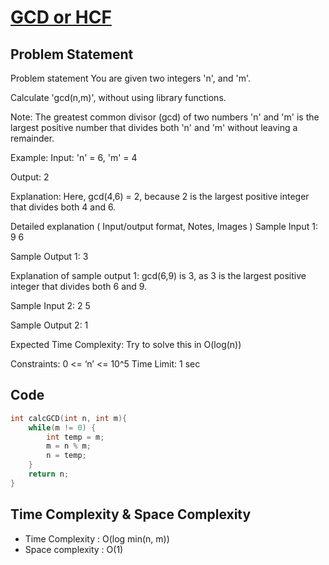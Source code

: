 # [GCD or HCF](https://www.codingninjas.com/studio/problems/hcf-and-lcm_840448?utm_source=striver&utm_medium=website&utm_campaign=a_zcoursetuf&leftPanelTabValue=PROBLEM)

## Problem Statement
Problem statement
You are given two integers 'n', and 'm'.

Calculate 'gcd(n,m)', without using library functions.

Note:
The greatest common divisor (gcd) of two numbers 'n' and 'm' is the largest positive number that divides both 'n' and 'm' without leaving a remainder.

Example:
Input: 'n' = 6, 'm' = 4

Output: 2

Explanation:
Here, gcd(4,6) = 2, because 2 is the largest positive integer that divides both 4 and 6.

Detailed explanation ( Input/output format, Notes, Images )
Sample Input 1:
9 6

Sample Output 1:
3

Explanation of sample output 1:
gcd(6,9) is 3, as 3 is the largest positive integer that divides both 6 and 9.

Sample Input 2:
2 5

Sample Output 2:
1

Expected Time Complexity:
Try to solve this in O(log(n)) 

Constraints:
0 <= ‘n’ <= 10^5
Time Limit: 1 sec

## Code

```cpp
int calcGCD(int n, int m){
    while(m != 0) {
        int temp = m;
        m = n % m;
        n = temp;
    }
    return n;
}
```

## Time Complexity & Space Complexity
- Time Complexity : O(log min(n, m))
- Space complexity : O(1)